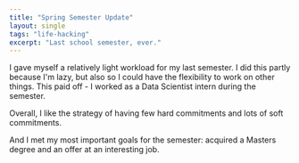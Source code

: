 ```yaml
---
title: "Spring Semester Update"
layout: single
tags: "life-hacking"
excerpt: "Last school semester, ever."
---
```


I gave myself a relatively light workload for my last semester. I did this partly because I'm lazy, but also so I could have the flexibility to work on other things. This paid off - I worked as a Data Scientist intern during the semester.

Overall, I like the strategy of having few hard commitments and lots of soft commitments. 

And I met my most important goals for the semester: acquired a Masters degree and an offer at an interesting job.
